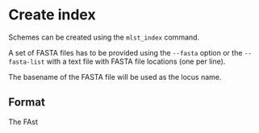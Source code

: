 # Create index

Schemes can be created using the `mlst_index` command.

A set of FASTA files has to be provided using the `--fasta` option or the `--fasta-list` with a text file with 
FASTA file locations (one per line).

The basename of the FASTA file will be used as the locus name.

## Format

The FAst
